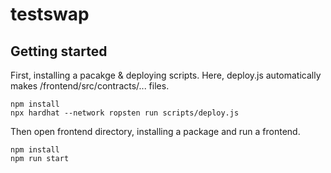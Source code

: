 # testswap
## Getting started

First, installing a pacakge & deploying scripts. Here, deploy.js automatically makes /frontend/src/contracts/... files.

```
npm install
npx hardhat --network ropsten run scripts/deploy.js
```

Then open frontend directory, installing a package and run a frontend.
```
npm install
npm run start
```
